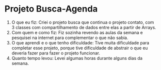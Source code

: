 # Projeto Busca-Agenda

1) O que eu fiz:
Criei o projeto busca que continua o projeto contato, com 3 classes
com compartilhamento de dados entre elas a partir de Arrays.
2) Com quem e como fiz:
Fiz sozinha revendo as aulas da semana e pesquisei na internet 
para complementar o que não sabia.
3) O que aprendi e o que tenho dificuldade:
Tive muita dificuldade para completar esse projeto, porque tive
dificuldade de abstrair o que eu deveria fazer para fazer o 
projeto funcionar. 
4) Quanto tempo levou:
Levei algumas horas durante alguns dias da semana. 